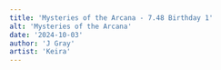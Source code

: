```yaml
---
title: 'Mysteries of the Arcana - 7.48 Birthday 1'
alt: 'Mysteries of the Arcana'
date: '2024-10-03'
author: 'J Gray'
artist: 'Keira'
---
```

